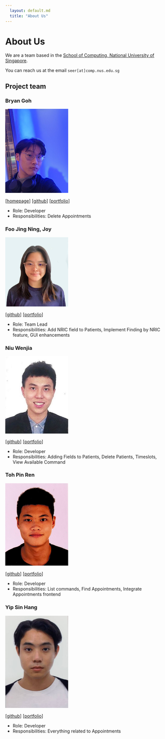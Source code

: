 ```yaml
---
  layout: default.md
  title: "About Us"
---
```


# About Us

We are a team based in the [School of Computing, National University of Singapore](http://www.comp.nus.edu.sg).

You can reach us at the email `seer[at]comp.nus.edu.sg`

## Project team

### Bryan Goh

<img src="images/bryan-goh.png" width="200px">

[[homepage](https://github.com/AY2324S1-CS2103T-W09-3/tp.git)]
[[github](https://github.com/Bryan-Goh)]
[[portfolio](team/bryan-goh.md)]

* Role: Developer
* Responsibilities: Delete Appointments

### Foo Jing Ning, Joy

<img src="images/yezkez10.png" width="200px">

[[github](http://github.com/yezkez10)]
[[portfolio](team/yezkez10.md)]

* Role: Team Lead
* Responsibilities: Add NRIC field to Patients, Implement Finding by NRIC feature, GUI enhancements

### Niu Wenjia

<img src="images/wj331.png" width="200px">

[[github](http://github.com/wj331)]
[[portfolio](team/wj331.md)]

* Role: Developer
* Responsibilities: Adding Fields to Patients, Delete Patients, Timeslots, View Available Command

### Toh Pin Ren

<img src="images/tohpinren.png" width="200px">

[[github](http://github.com/tohpinren)]
[[portfolio](team/tohpinren.md)]

* Role: Developer
* Responsibilities: List commands, Find Appointments, Integrate Appointments frontend

### Yip Sin Hang

<img src="images/simbayippy.png" width="200px">

[[github](http://github.com/simbayippy)]
[[portfolio](team/simbayippy.md)]

* Role: Developer
* Responsibilities: Everything related to Appointments
